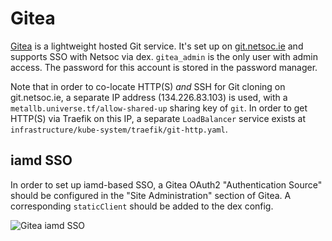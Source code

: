 # Gitea

[Gitea](https://gitea.io/) is a lightweight hosted Git service. It's set up on [git.netsoc.ie](https://git.netsoc.ie)
and supports SSO with Netsoc via dex. `gitea_admin` is the only user with admin access. The password for this account is
stored in the password manager.

Note that in order to co-locate HTTP(S) _and_ SSH for Git cloning on git.netsoc.ie, a separate IP address
(134.226.83.103) is used, with a `metallb.universe.tf/allow-shared-up` sharing key of `git`. In order to get HTTP(S)
via Traefik on this IP, a separate `LoadBalancer` service exists at `infrastructure/kube-system/traefik/git-http.yaml`.

## iamd SSO

In order to set up iamd-based SSO, a Gitea OAuth2 "Authentication Source" should be configured in the
"Site Administration" section of Gitea. A corresponding `staticClient` should be added to the dex config.

![Gitea iamd SSO](../../../assets/gitea_sso.png)

